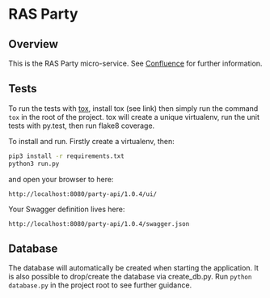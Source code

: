 # RAS Party

## Overview
This is the RAS Party micro-service. See [Confluence] for further information.


## Tests
To run the tests with [tox], install tox (see link) then simply run the command `tox` in the root of the project.
tox will create a unique virtualenv, run the unit tests with py.test, then run flake8 coverage.

To install and run. Firstly create a virtualenv, then:
``` bash
pip3 install -r requirements.txt
python3 run.py
```

and open your browser to here:

```
http://localhost:8080/party-api/1.0.4/ui/
```

Your Swagger definition lives here:

```
http://localhost:8080/party-api/1.0.4/swagger.json
```

## Database

The database will automatically be created when starting the application. It is also possible to drop/create the
database via create_db.py. Run `python database.py` in the project root to see further guidance.


[Confluence]: https://digitaleq.atlassian.net/wiki/display/RASB/Party
[tox]: https://tox.readthedocs.io/en/latest/
